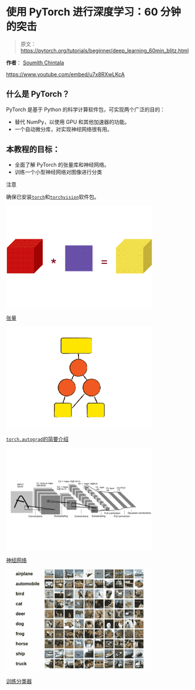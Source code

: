 # 使用 PyTorch 进行深度学习：60 分钟的突击

> 原文：<https://pytorch.org/tutorials/beginner/deep_learning_60min_blitz.html>

**作者**： [Soumith Chintala](http://soumith.ch)

<https://www.youtube.com/embed/u7x8RXwLKcA>

## 什么是 PyTorch？

PyTorch 是基于 Python 的科学计算软件包，可实现两个广泛的目的：

*   替代 NumPy，以使用 GPU 和其他加速器的功能。
*   一个自动微分库，对实现神经网络很有用。

## 本教程的目标：

*   全面了解 PyTorch 的张量库和神经网络。
*   训练一个小型神经网络对图像进行分类

注意

确保已安装[`torch`](https://github.com/pytorch/pytorch)和[`torchvision`](https://github.com/pytorch/vision)软件包。

![../_img/tensor_illustration_flat.png](img/0c7a402331744a44f5e17575b1607904.png)

[张量](blitz/tensor_tutorial.html#sphx-glr-beginner-blitz-tensor-tutorial-py)

![../_img/autodiff.png](img/0a7a97c39d6dfc0e08d2701eb7a49231.png)

[`torch.autograd`的简要介绍](blitz/autograd_tutorial.html#sphx-glr-beginner-blitz-autograd-tutorial-py)

![../_img/mnist1.png](img/be60e8e1f4baa0de87cf9d37c5325525.png)

[神经网络](blitz/neural_networks_tutorial.html#sphx-glr-beginner-blitz-neural-networks-tutorial-py)

![../_img/cifar101.png](img/7a28f697e6bab9f3d9b1e8da4a5a5249.png)

[训练分类器](blitz/cifar10_tutorial.html#sphx-glr-beginner-blitz-cifar10-tutorial-py)
